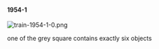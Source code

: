 #### 1954-1
![train-1954-1-0.png](https://github.com/lil-lab/nlvr/raw/master/nlvr/train/images/38/train-1954-1-0.png "train-1954-1-0.png")

one of the grey square contains exactly six objects